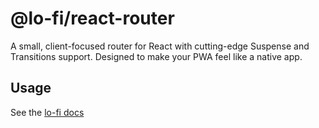 # @lo-fi/react-router

A small, client-focused router for React with cutting-edge Suspense and Transitions support. Designed to make your PWA feel like a native app.

## Usage

See the [lo-fi docs](https://lo-fi.gfor.rest/docs/react-router)
